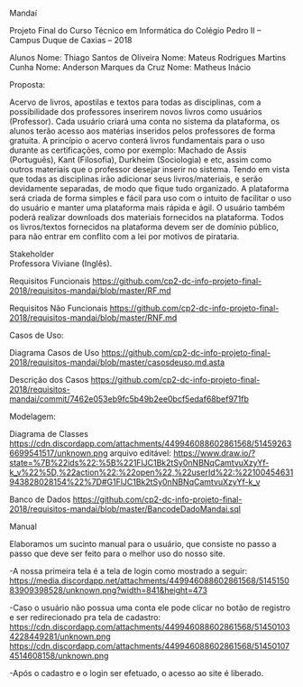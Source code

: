 ﻿Mandaí

Projeto Final do Curso Técnico em Informática do Colégio Pedro II – Campus Duque de Caxias – 2018

Alunos
Nome: Thiago Santos de Oliveira
Nome: Mateus Rodrigues Martins Cunha
Nome: Anderson Marques da Cruz
Nome: Matheus Inácio

Proposta:

Acervo de livros, apostilas e textos para todas as disciplinas, com a possibilidade dos professores inserirem novos livros como usuários (Professor). Cada usuário criará uma conta no sistema da plataforma, os alunos terão acesso aos matérias inseridos pelos professores de forma gratuita. A princípio o acervo conterá livros fundamentais para o uso durante as certificações, como por exemplo: Machado de Assis (Português), Kant (Filosofia), Durkheim (Sociologia) e etc, assim como outros materiais que o professor desejar inserir no sistema.
Tendo em vista que todas as disciplinas irão adicionar seus livros/materiais, e serão devidamente separadas, de modo que fique tudo organizado. A plataforma será criada de forma simples e fácil para uso com o intuito de facilitar o uso do usuário e manter uma plataforma mais rápida e ágil. O usuário também poderá realizar downloads dos materiais fornecidos na plataforma. Todos os livros/textos fornecidos na plataforma devem ser de domínio público, para não entrar em conflito com a lei por motivos de pirataria.

Stakeholder  
Professora Viviane (Inglês).

Requisitos Funcionais
https://github.com/cp2-dc-info-projeto-final-2018/requisitos-mandai/blob/master/RF.md

Requisitos Não Funcionais
https://github.com/cp2-dc-info-projeto-final-2018/requisitos-mandai/blob/master/RNF.md

Casos de Uso:

Diagrama Casos de Uso
https://github.com/cp2-dc-info-projeto-final-2018/requisitos-mandai/blob/master/casosdeuso.md.asta

Descrição dos Casos
https://github.com/cp2-dc-info-projeto-final-2018/requisitos-mandai/commit/7462e053eb9fc5b49b2ee0bcf5edaf68bef971fb

Modelagem:

Diagrama de Classes
https://cdn.discordapp.com/attachments/449946088602861568/514592636699541517/unknown.png
arquivo editável: https://www.draw.io/?state=%7B%22ids%22:%5B%221FlJC1Bk2tSy0nNBNqCamtvuXzyYf-k_v%22%5D,%22action%22:%22open%22,%22userId%22:%22100454631943828028154%22%7D#G1FlJC1Bk2tSy0nNBNqCamtvuXzyYf-k_v

Banco de Dados
https://github.com/cp2-dc-info-projeto-final-2018/requisitos-mandai/blob/master/BancodeDadoMandai.sql

Manual

Elaboramos um sucinto manual para o usuário, que consiste no passo a passo que deve ser feito para o melhor uso do nosso site.

-A nossa primeira tela é a tela de login como mostrado a seguir:
https://media.discordapp.net/attachments/449946088602861568/514515083909398528/unknown.png?width=841&height=473

-Caso o usuário não possua uma conta ele pode clicar no botão de registro e ser redirecionado pra tela de cadastro:
https://cdn.discordapp.com/attachments/449946088602861568/514501034228449281/unknown.png
https://cdn.discordapp.com/attachments/449946088602861568/514501074514608158/unknown.png

-Após o cadastro e o login ser efetuado, o acesso ao site é liberado.
